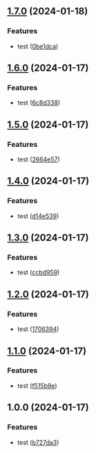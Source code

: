 ## [1.7.0](https://github.com/kadel/dummy-package/compare/v1.6.0...v1.7.0) (2024-01-18)


### Features

* test ([0be1dca](https://github.com/kadel/dummy-package/commit/0be1dca58322db6f1f26063a0efc54f5d8f9666d))

## [1.6.0](https://github.com/kadel/dummy-package/compare/v1.5.0...v1.6.0) (2024-01-17)


### Features

* test ([6c8d338](https://github.com/kadel/dummy-package/commit/6c8d3386556133e0e9bcd35a80f1fb87daccb854))

## [1.5.0](https://github.com/kadel/dummy-package/compare/v1.4.0...v1.5.0) (2024-01-17)


### Features

* test ([2664e57](https://github.com/kadel/dummy-package/commit/2664e573146de2514155a4f956d813e63114badb))

## [1.4.0](https://github.com/kadel/dummy-package/compare/v1.3.0...v1.4.0) (2024-01-17)


### Features

* test ([d14e539](https://github.com/kadel/dummy-package/commit/d14e5392e2b403a7a237a27eac334d326a665223))

## [1.3.0](https://github.com/kadel/dummy-package/compare/v1.2.0...v1.3.0) (2024-01-17)


### Features

* test ([ccbd959](https://github.com/kadel/dummy-package/commit/ccbd9594662d0ea042b613134b2520724d9b7e27))

## [1.2.0](https://github.com/kadel/dummy-package/compare/v1.1.0...v1.2.0) (2024-01-17)


### Features

* test ([1706394](https://github.com/kadel/dummy-package/commit/1706394f4419434a11415f22cce2b39e8e90f6b2))

## [1.1.0](https://github.com/kadel/dummy-package/compare/v1.0.0...v1.1.0) (2024-01-17)


### Features

* test ([f515b9e](https://github.com/kadel/dummy-package/commit/f515b9e08c686d7dd530ebceda40fda0ac856fb2))

## 1.0.0 (2024-01-17)


### Features

* test ([b727da3](https://github.com/kadel/dummy-package/commit/b727da3a5e70d2356692e246c6b13d142cc3bf3d))
